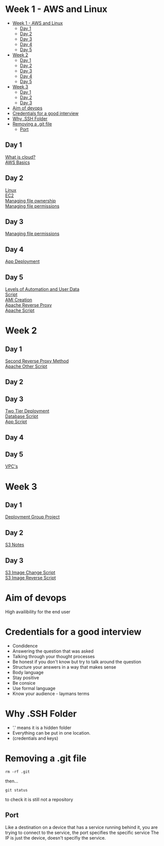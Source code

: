 # Week 1 - AWS and Linux

- [Week 1 - AWS and Linux](#week-1---aws-and-linux)
  - [Day 1](#day-1)
  - [Day 2](#day-2)
  - [Day 3](#day-3)
  - [Day 4](#day-4)
  - [Day 5](#day-5)
- [Week 2](#week-2)
  - [Day 1](#day-1-1)
  - [Day 2](#day-2-1)
  - [Day 3](#day-3-1)
  - [Day 4](#day-4-1)
  - [Day 5](#day-5-1)
- [Week 3](#week-3)
  - [Day 1](#day-1-2)
  - [Day 2](#day-2-2)
  - [Day 3](#day-3-2)
- [Aim of devops](#aim-of-devops)
- [Credentials for a good interview](#credentials-for-a-good-interview)
- [Why .SSH Folder](#why-ssh-folder)
- [Removing a .git file](#removing-a-git-file)
  - [Port](#port)


## Day 1
[What is cloud?](what-is-cloud/README.md)
<br>
[AWS Basics](intro-to-aws/README.md)
<br>




## Day 2
[Linux](Linux/README.md)<br>
[EC2](ec2-instance/README.md)<br>
[Managing file ownership](managing-file-ownership/README.md)<br>
[Managing file permissions](managing-file-permissions/README.md)

## Day 3
[Managing file permissions](managing-file-permissions/README.md)

## Day 4
[App Deployment](app-deployment/README.md)

## Day 5
[Levels of Automation and User Data](levels-of-automation/README.md)<br>
[Script](script/README.md)<br>
[AMI Creation](ami-creation/README.md)<br>
[Apache Reverse Proxy](apache-reverse-proxy/README.md)<br>
[Apache Script](apache-script/README.md)

# Week 2

## Day 1
[Second Reverse Proxy Method](other-reverse-proxy-script/README.md)<br>
[Apache Other Script](apache-script-2/README.md)


## Day 2

## Day 3
[Two Tier Deployment](two-tier-deployment/README.md)<br>
[Database Script](db-vm-script/README.md)<br>
[App Script](app-vm-script/README.md)

## Day 4

## Day 5
[VPC's](aws-vpc's/README.md)

# Week 3

## Day 1

[Deployment Group Project](deployment-group-project/README.md)

## Day 2

[S3 Notes](s3storage/README.md)

## Day 3

[S3 Image Change Script](Cat-pic-script/README.md)<br>
[S3 Image Reverse Script](Cat-pic-reverse/README.md)

# Aim of devops

High availibility for the end user


# Credentials for a good interview

- Condidence
- Answering the question that was asked
- Talking through your thought processes 
- Be honest if you don't know but try to talk around the question
- Structure your answers in a way that makes sense
- Body language
- Stay positive
- Be consice
- Use formal language
- Know your audience - laymans terms


# Why .SSH Folder

- '.' means it is a hidden folder
- Everything can be put in one location.
- (credentials and keys)

# Removing a .git file

```rm -rf .git```

then...  

```git status```

to check it is still not a repository

## Port

Like a destination on a device that has a service running behind it, you are trying to connect to the service, the port specifies the specific service
The IP is just the device, doesn't specifiy the service.

